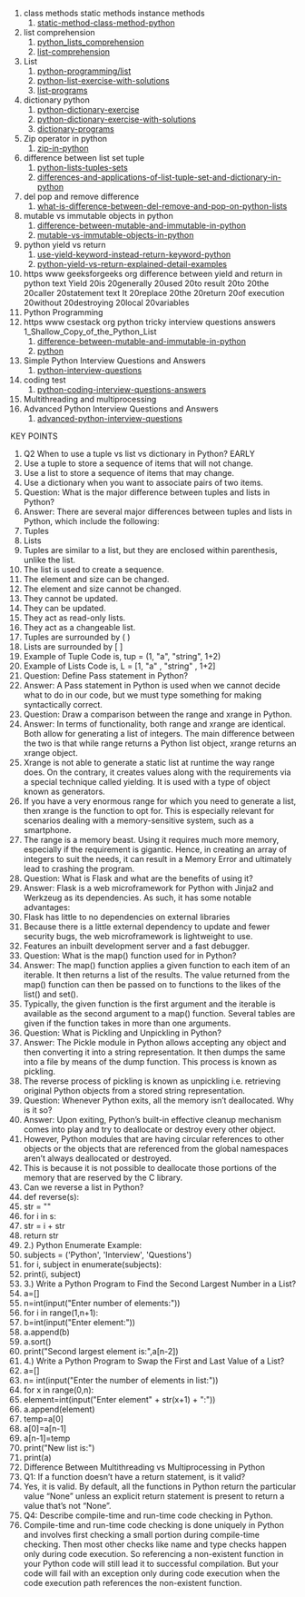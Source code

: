 1. class methods static methods instance methods
    1. <a href="https://codefather.tech/blog/static-method-class-method-python/
">static-method-class-method-python</a>
2. list comprehension
    1. <a href="https://www.w3schools.com/python/python_lists_comprehension.asp
">python_lists_comprehension</a>
    2. <a href="https://www.programiz.com/python-programming/list-comprehension
">list-comprehension</a>
3. List
    1. <a href="https://www.programiz.com/python-programming/list
">python-programming/list</a>
    2. <a href="https://pynative.com/python-list-exercise-with-solutions/
">python-list-exercise-with-solutions</a>
    3. <a href="https://www.includehelp.com/python/list-programs.aspx
">list-programs</a>
4. dictionary python
    1. <a href="https://www.geeksforgeeks.org/python-dictionary-exercise/
">python-dictionary-exercise</a>
    2. <a href="https://pynative.com/python-dictionary-exercise-with-solutions/
">python-dictionary-exercise-with-solutions</a>
    3. <a href="https://www.includehelp.com/python/dictionary-programs.aspx
">dictionary-programs</a>
5. Zip operator in python
    1. <a href="https://www.geeksforgeeks.org/zip-in-python/
">zip-in-python</a>
6. difference between list set tuple
    1. <a href="https://learnpython.com/blog/python-lists-tuples-sets/
">python-lists-tuples-sets</a>
    2. <a href="https://www.geeksforgeeks.org/differences-and-applications-of-list-tuple-set-and-dictionary-in-python/
">differences-and-applications-of-list-tuple-set-and-dictionary-in-python</a>
7. del pop and remove difference
    1. <a href="https://www.geeksforgeeks.org/what-is-difference-between-del-remove-and-pop-on-python-lists/
">what-is-difference-between-del-remove-and-pop-on-python-lists</a>
8. mutable vs immutable objects in python
    1. <a href="https://www.csestack.org/difference-between-mutable-and-immutable-in-python/
">difference-between-mutable-and-immutable-in-python</a>
    2. <a href="https://www.geeksforgeeks.org/mutable-vs-immutable-objects-in-python/
">mutable-vs-immutable-objects-in-python</a>
9. python yield vs return
    1. <a href="https://www.geeksforgeeks.org/use-yield-keyword-instead-return-keyword-python/
">use-yield-keyword-instead-return-keyword-python</a>
    2. <a href="https://www.csestack.org/python-yield-vs-return-explained-detail-examples/
">python-yield-vs-return-explained-detail-examples</a>
10. https www geeksforgeeks org difference between yield and return in python text Yield 20is 20generally 20used 20to result 20to 20the 20caller 20statement text It 20replace 20the 20return 20of execution 20without 20destroying 20local 20variables
11. Python Programming
12. https www csestack org python tricky interview questions answers 1_Shallow_Copy_of_the_Python_List
    1. <a href="https://www.csestack.org/difference-between-mutable-and-immutable-in-python/
">difference-between-mutable-and-immutable-in-python</a>
    2. <a href="https://www.csestack.org/python/
">python</a>
13. Simple Python Interview Questions and Answers
    1. <a href="https://hackr.io/blog/python-interview-questions
">python-interview-questions</a>
14. coding test
    1. <a href="https://codingcompiler.com/python-coding-interview-questions-answers/
">python-coding-interview-questions-answers</a>
15. Multithreading and multiprocessing
16. Advanced Python Interview Questions and Answers
    1. <a href="https://www.interviewkickstart.com/interview-questions/advanced-python-interview-questions
">advanced-python-interview-questions</a>
 
KEY POINTS
1. Q2 When to use a tuple vs list vs dictionary in Python? EARLY
2. Use a tuple to store a sequence of items that will not change.
3. Use a list to store a sequence of items that may change.
4. Use a dictionary when you want to associate pairs of two items.
5. Question: What is the major difference between tuples and lists in Python?
6. Answer: There are several major differences between tuples and lists in Python, which include the following:
7. Tuples
8. Lists
9. Tuples are similar to a list, but they are enclosed within parenthesis, unlike the list.
10. The list is used to create a sequence.
11. The element and size can be changed.
12. The element and size cannot be changed.
13. They cannot be updated.
14. They can be updated.
15. They act as read-only lists.
16. They act as a changeable list.
17. Tuples are surrounded by ( )
18. Lists are surrounded by [ ]
19. Example of Tuple Code is, tup = (1, "a", "string", 1+2)
20. Example of Lists Code is, L = [1, "a" , "string" , 1+2]
21. Question: Define Pass statement in Python?
22. Answer: A Pass statement in Python is used when we cannot decide what to do in our code, but we must type something for making syntactically correct.
23. Question: Draw a comparison between the range and xrange in Python.
24. Answer: In terms of functionality, both range and xrange are identical. Both allow for generating a list of integers. The main difference between the two is that while range returns a Python list object, xrange returns an xrange object.
25. Xrange is not able to generate a static list at runtime the way range does. On the contrary, it creates values along with the requirements via a special technique called yielding. It is used with a type of object known as generators.
26. If you have a very enormous range for which you need to generate a list, then xrange is the function to opt for. This is especially relevant for scenarios dealing with a memory-sensitive system, such as a smartphone.
27. The range is a memory beast. Using it requires much more memory, especially if the requirement is gigantic. Hence, in creating an array of integers to suit the needs, it can result in a Memory Error and ultimately lead to crashing the program.
28. Question: What is Flask and what are the benefits of using it?
29. Answer: Flask is a web microframework for Python with Jinja2 and Werkzeug as its dependencies. As such, it has some notable advantages:
30. Flask has little to no dependencies on external libraries
31. Because there is a little external dependency to update and fewer security bugs, the web microframework is lightweight to use.
32. Features an inbuilt development server and a fast debugger.
33. Question: What is the map() function used for in Python?
34. Answer: The map() function applies a given function to each item of an iterable. It then returns a list of the results. The value returned from the map() function can then be passed on to functions to the likes of the list() and set().
35. Typically, the given function is the first argument and the iterable is available as the second argument to a map() function. Several tables are given if the function takes in more than one arguments.
36. Question: What is Pickling and Unpickling in Python?
37. Answer: The Pickle module in Python allows accepting any object and then converting it into a string representation. It then dumps the same into a file by means of the dump function. This process is known as pickling.
38. The reverse process of pickling is known as unpickling i.e. retrieving original Python objects from a stored string representation.
39. Question: Whenever Python exits, all the memory isn’t deallocated. Why is it so?
40. Answer: Upon exiting, Python’s built-in effective cleanup mechanism comes into play and try to deallocate or destroy every other object.
41. However, Python modules that are having circular references to other objects or the objects that are referenced from the global namespaces aren’t always deallocated or destroyed.
42. This is because it is not possible to deallocate those portions of the memory that are reserved by the C library.
43. Can we reverse a list in Python?
44. def reverse(s):
45. str = ""
46. for i in s:
47. str = i + str
48. return str
49. 2.) Python Enumerate Example:
50. subjects = ('Python', 'Interview', 'Questions')
51. for i, subject in enumerate(subjects):
52. print(i, subject)
53. 3.) Write a Python Program to Find the Second Largest Number in a List?
54. a=[]
55. n=int(input("Enter number of elements:"))
56. for i in range(1,n+1):
57. b=int(input("Enter element:"))
58. a.append(b)
59. a.sort()
60. print("Second largest element is:",a[n-2])
61. 4.)  Write a Python Program to Swap the First and Last Value of a List?
62. a=[]
63. n= int(input("Enter the number of elements in list:"))
64. for x in range(0,n):
65. element=int(input("Enter element" + str(x+1) + ":"))
66. a.append(element)
67. temp=a[0]
68. a[0]=a[n-1]
69. a[n-1]=temp
70. print("New list is:")
71. print(a)
72. Difference Between Multithreading vs Multiprocessing in Python
73. Q1: If a function doesn’t have a return statement, is it valid?
74. Yes, it is valid. By default, all the functions in Python return the particular value “None” unless an explicit return statement is present to return a value that’s not “None”.
75. Q4: Describe compile-time and run-time code checking in Python.
76. Compile-time and run-time code checking is done uniquely in Python and involves first checking a small portion during compile-time checking. Then most other checks like name and type checks happen only during code execution. So referencing a non-existent function in your Python code will still lead it to successful compilation. But your code will fail with an exception only during code execution when the code execution path references the non-existent function.
